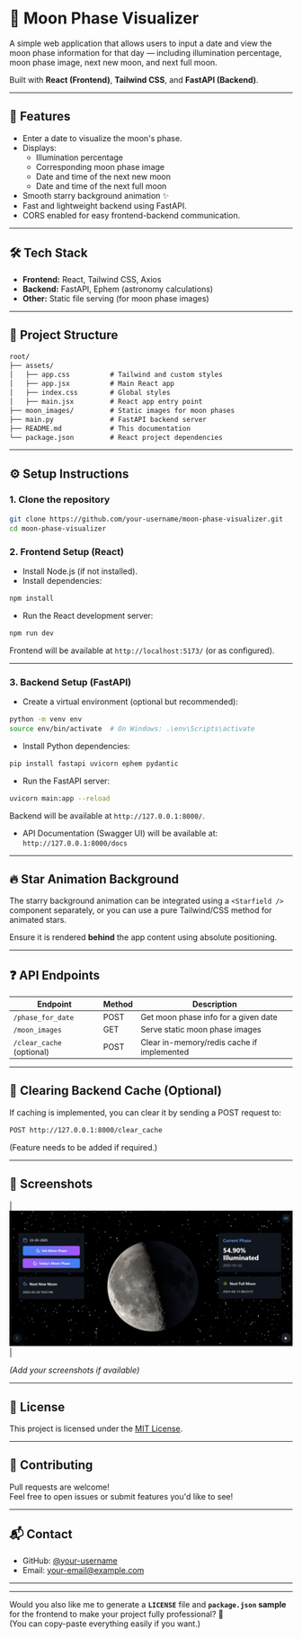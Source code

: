 
# 🌙 Moon Phase Visualizer

A simple web application that allows users to input a date and view the moon phase information for that day — including illumination percentage, moon phase image, next new moon, and next full moon.

Built with **React (Frontend)**, **Tailwind CSS**, and **FastAPI (Backend)**.

---

## 🚀 Features

- Enter a date to visualize the moon's phase.
- Displays:
  - Illumination percentage
  - Corresponding moon phase image
  - Date and time of the next new moon
  - Date and time of the next full moon
- Smooth starry background animation ✨
- Fast and lightweight backend using FastAPI.
- CORS enabled for easy frontend-backend communication.

---

## 🛠 Tech Stack

- **Frontend:** React, Tailwind CSS, Axios
- **Backend:** FastAPI, Ephem (astronomy calculations)
- **Other:** Static file serving (for moon phase images)

---

## 📁 Project Structure

```
root/
├── assets/
│   ├── app.css          # Tailwind and custom styles
│   ├── app.jsx          # Main React app
│   ├── index.css        # Global styles
│   ├── main.jsx         # React app entry point
├── moon_images/         # Static images for moon phases
├── main.py              # FastAPI backend server
├── README.md            # This documentation
└── package.json         # React project dependencies
```

---

## ⚙️ Setup Instructions

### 1. Clone the repository

```bash
git clone https://github.com/your-username/moon-phase-visualizer.git
cd moon-phase-visualizer
```

### 2. Frontend Setup (React)

- Install Node.js (if not installed).
- Install dependencies:

```bash
npm install
```

- Run the React development server:

```bash
npm run dev
```

Frontend will be available at `http://localhost:5173/` (or as configured).

---

### 3. Backend Setup (FastAPI)

- Create a virtual environment (optional but recommended):

```bash
python -m venv env
source env/bin/activate  # On Windows: .\env\Scripts\activate
```

- Install Python dependencies:

```bash
pip install fastapi uvicorn ephem pydantic
```

- Run the FastAPI server:

```bash
uvicorn main:app --reload
```

Backend will be available at `http://127.0.0.1:8000/`.

- API Documentation (Swagger UI) will be available at:  
  `http://127.0.0.1:8000/docs`

---

## 🔥 Star Animation Background

The starry background animation can be integrated using a `<Starfield />` component separately, or you can use a pure Tailwind/CSS method for animated stars.

Ensure it is rendered **behind** the app content using absolute positioning.

---

## ❓ API Endpoints

| Endpoint            | Method | Description                          |
|---------------------|--------|--------------------------------------|
| `/phase_for_date`    | POST   | Get moon phase info for a given date |
| `/moon_images`       | GET    | Serve static moon phase images       |
| `/clear_cache` (optional) | POST | Clear in-memory/redis cache if implemented |

---

## 🧹 Clearing Backend Cache (Optional)

If caching is implemented, you can clear it by sending a POST request to:

```bash
POST http://127.0.0.1:8000/clear_cache
```

(Feature needs to be added if required.)

---

## 📸 Screenshots

| ![Home](./home.png) |

*(Add your screenshots if available)*

---

## 📜 License

This project is licensed under the [MIT License](LICENSE).

---

## 🤝 Contributing

Pull requests are welcome!  
Feel free to open issues or submit features you'd like to see!

---

## 📬 Contact

- GitHub: [@your-username](https://github.com/your-username)
- Email: your-email@example.com

---

---

Would you also like me to generate a **`LICENSE`** file and **`package.json` sample** for the frontend to make your project fully professional? 🚀  
(You can copy-paste everything easily if you want.)
